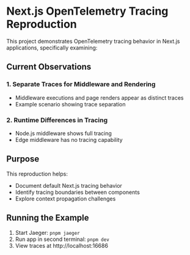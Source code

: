 # Next.js OpenTelemetry Tracing Reproduction

This project demonstrates OpenTelemetry tracing behavior in Next.js applications, specifically examining:

## Current Observations

### 1. Separate Traces for Middleware and Rendering

- Middleware executions and page renders appear as distinct traces
- Example scenario showing trace separation

### 2. Runtime Differences in Tracing

- Node.js middleware shows full tracing
- Edge middleware has no tracing capability

## Purpose

This reproduction helps:

- Document default Next.js tracing behavior
- Identify tracing boundaries between components
- Explore context propagation challenges

## Running the Example

1. Start Jaeger: `pnpm jaeger`
2. Run app in second terminal: `pnpm dev`
3. View traces at http://localhost:16686
